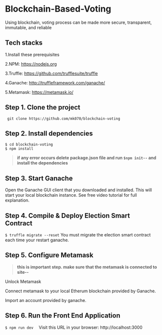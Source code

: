 # Blockchain-Based-Voting

Using blockchain, voting process can be made more secure, transparent, immutable, and reliable


## Tech stacks

1.Install these prerequisites

2.NPM: https://nodejs.org

3.Truffle: https://github.com/trufflesuite/truffle

4.Ganache: http://truffleframework.com/ganache/

5.Metamask: https://metamask.io/

## Step 1. Clone the project
`
git clone https://github.com/mk070/blockchain-voting`

## Step 2. Install dependencies
```
$ cd blockchain-voting
$ npm install
```
> **if any error occurs delete package.json file and run `$npm init--` and install the dependencies**

## Step 3. Start Ganache
Open the Ganache GUI client that you downloaded and installed. This will start your local blockchain instance. See free video tutorial for full explanation.

## Step 4. Compile & Deploy Election Smart Contract
`$ truffle migrate --reset` You must migrate the election smart contract each time your restart ganache.

## Step 5. Configure Metamask

 > **this is important step. make sure that the metamask is connected to site--**
 
Unlock Metamask

Connect metamask to your local Etherum blockchain provided by Ganache.

Import an account provided by ganache.

## Step 6. Run the Front End Application
`$ npm run dev 
`
Visit this URL in your browser: http://localhost:3000


